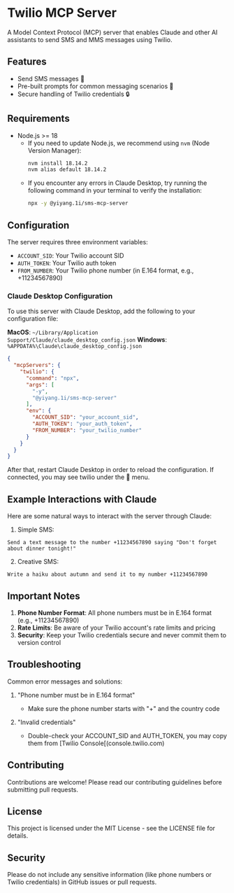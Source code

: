 # Twilio MCP Server

A Model Context Protocol (MCP) server that enables Claude and other AI assistants to send SMS and MMS messages using Twilio.

## Features

- Send SMS messages 📱
- Pre-built prompts for common messaging scenarios 📝
- Secure handling of Twilio credentials 🔒

## Requirements

- Node.js >= 18
  - If you need to update Node.js, we recommend using `nvm` (Node Version Manager):
    ```bash
    nvm install 18.14.2
    nvm alias default 18.14.2
    ```
  - If you encounter any errors in Claude Desktop, try running the following command in your terminal to verify the installation:
    ```bash
    npx -y @yiyang.1i/sms-mcp-server
    ```

## Configuration

The server requires three environment variables:

- `ACCOUNT_SID`: Your Twilio account SID
- `AUTH_TOKEN`: Your Twilio auth token
- `FROM_NUMBER`: Your Twilio phone number (in E.164 format, e.g., +11234567890)

### Claude Desktop Configuration

To use this server with Claude Desktop, add the following to your configuration file:

**MacOS**: `~/Library/Application Support/Claude/claude_desktop_config.json`
**Windows**: `%APPDATA%\Claude\claude_desktop_config.json`

```json
{
  "mcpServers": {
    "twilio": {
      "command": "npx",
      "args": [
        "-y",
        "@yiyang.1i/sms-mcp-server"
      ],
      "env": {
        "ACCOUNT_SID": "your_account_sid",
        "AUTH_TOKEN": "your_auth_token",
        "FROM_NUMBER": "your_twilio_number"
      }
    }
  }
}
```
After that, restart Claude Desktop in order to reload the configuration. 
If connected, you may see twilio under the 🔨 menu.

## Example Interactions with Claude

Here are some natural ways to interact with the server through Claude:

1. Simple SMS:
```
Send a text message to the number +11234567890 saying "Don't forget about dinner tonight!"
```

2. Creative SMS:
```
Write a haiku about autumn and send it to my number +11234567890
```

## Important Notes

1. **Phone Number Format**: All phone numbers must be in E.164 format (e.g., +11234567890)
2. **Rate Limits**: Be aware of your Twilio account's rate limits and pricing
3. **Security**: Keep your Twilio credentials secure and never commit them to version control

## Troubleshooting

Common error messages and solutions:

1. "Phone number must be in E.164 format"
   - Make sure the phone number starts with "+" and the country code

2. "Invalid credentials"
   - Double-check your ACCOUNT_SID and AUTH_TOKEN, you may copy them from [Twilio Console[(console.twilio.com)

## Contributing

Contributions are welcome! Please read our contributing guidelines before submitting pull requests.

## License

This project is licensed under the MIT License - see the LICENSE file for details.

## Security

Please do not include any sensitive information (like phone numbers or Twilio credentials) in GitHub issues or pull requests.